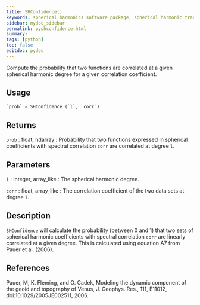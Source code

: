 ```yaml
---
title: SHConfidence()
keywords: spherical harmonics software package, spherical harmonic transform, legendre functions, multitaper spectral analysis, fortran, Python, gravity, magnetic field
sidebar: mydoc_sidebar
permalink: pyshconfidence.html
summary:
tags: [python]
toc: false
editdoc: pydoc
---
```


Compute the probability that two functions are correlated at a given spherical harmonic degree for a given correlation coefficient.

## Usage

```python
`prob` = SHConfidence (`l`, `corr`)
```

## Returns

`prob` : float, ndarray
:   Probability that two functions expressed in spherical coefficients with spectral correlation `corr` are correlated at degree `l`.

## Parameters

`l` :  integer, array_like
:   The spherical harmonic degree.

`corr` : float, array_like
:   The correlation coefficient of the two data sets at degree `l`.

## Description

`SHConfidence` will calculate the probability (between 0 and 1) that two sets of spherical harmonic coefficients with spectral correlation `corr` are linearly correlated at a given degree. This is calculated using equation A7 from Pauer et al. (2006).

## References

Pauer, M, K. Fleming, and O. Cadek, Modeling the dynamic component of the geoid and topography of Venus, J. Geophys. Res., 111, E11012, doi:10.1029/2005JE002511, 2006.
